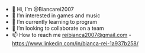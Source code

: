 - 👋 Hi, I’m @Biancarei2007
- 👀 I’m interested in games and music
- 🌱 I’m currently learning to program
- 💞️ I’m looking to collaborate on a team
- 📫 How to reach me reibianca2007@gmail.com
-https://www.linkedin.com/in/bianca-rei-1a937b258/

<!---
Biancarei2007/Biancarei2007 is a ✨ special ✨ repository because its `README.md` (this file) appears on your GitHub profile.
You can click the Preview link to take a look at your changes.
--->

